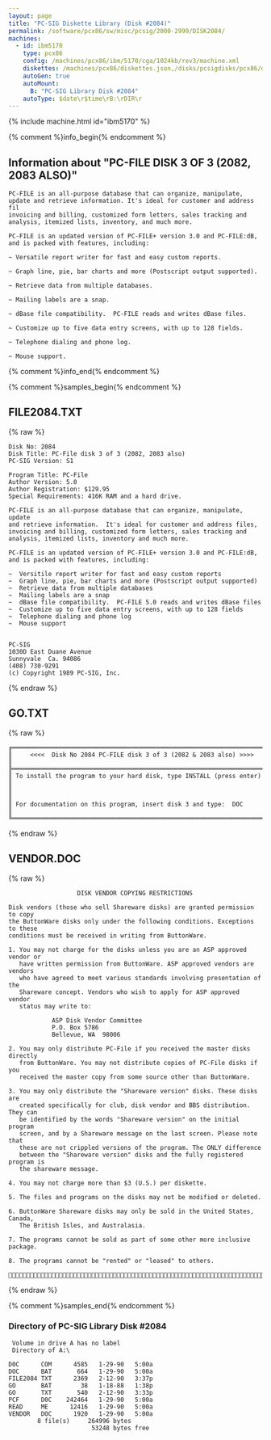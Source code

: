 ```yaml
---
layout: page
title: "PC-SIG Diskette Library (Disk #2084)"
permalink: /software/pcx86/sw/misc/pcsig/2000-2999/DISK2084/
machines:
  - id: ibm5170
    type: pcx86
    config: /machines/pcx86/ibm/5170/cga/1024kb/rev3/machine.xml
    diskettes: /machines/pcx86/diskettes.json,/disks/pcsigdisks/pcx86/diskettes.json
    autoGen: true
    autoMount:
      B: "PC-SIG Library Disk #2084"
    autoType: $date\r$time\rB:\rDIR\r
---
```


{% include machine.html id="ibm5170" %}

{% comment %}info_begin{% endcomment %}

## Information about "PC-FILE DISK 3 OF 3 (2082, 2083 ALSO)"

    PC-FILE is an all-purpose database that can organize, manipulate,
    update and retrieve information. It's ideal for customer and address fil
    invoicing and billing, customized form letters, sales tracking and
    analysis, itemized lists, inventory, and much more.
    
    PC-FILE is an updated version of PC-FILE+ version 3.0 and PC-FILE:dB,
    and is packed with features, including:
    
    ~ Versatile report writer for fast and easy custom reports.
    
    ~ Graph line, pie, bar charts and more (Postscript output supported).
    
    ~ Retrieve data from multiple databases.
    
    ~ Mailing labels are a snap.
    
    ~ dBase file compatibility.  PC-FILE reads and writes dBase files.
    
    ~ Customize up to five data entry screens, with up to 128 fields.
    
    ~ Telephone dialing and phone log.
    
    ~ Mouse support.
{% comment %}info_end{% endcomment %}

{% comment %}samples_begin{% endcomment %}

## FILE2084.TXT

{% raw %}
```
Disk No: 2084                                                           
Disk Title: PC-File disk 3 of 3 (2082, 2083 also)                       
PC-SIG Version: S1                                                      
                                                                        
Program Title: PC-File                                                  
Author Version: 5.0                                                     
Author Registration: $129.95                                            
Special Requirements: 416K RAM and a hard drive.                        
                                                                        
PC-FILE is an all-purpose database that can organize, manipulate, update
and retrieve information.  It's ideal for customer and address files,   
invoicing and billing, customized form letters, sales tracking and      
analysis, itemized lists, inventory and much more.                      
                                                                        
PC-FILE is an updated version of PC-FILE+ version 3.0 and PC-FILE:dB,   
and is packed with features, including:                                 
                                                                        
~  Versitile report writer for fast and easy custom reports             
~  Graph line, pie, bar charts and more (Postscript output supported)   
~  Retrieve data from multiple databases                                
~  Mailing labels are a snap                                            
~  dBase file compatibility.  PC-FILE 5.0 reads and writes dBase files  
~  Customize up to five data entry screens, with up to 128 fields       
~  Telephone dialing and phone log                                      
~  Mouse support                                                        
                                                                        
                                                                        
PC-SIG                                                                  
1030D East Duane Avenue                                                 
Sunnyvale  Ca. 94086                                                    
(408) 730-9291                                                          
(c) Copyright 1989 PC-SIG, Inc.                                         
```
{% endraw %}

## GO.TXT

{% raw %}
```
╔═════════════════════════════════════════════════════════════════════════╗
║     <<<<  Disk No 2084 PC-FILE disk 3 of 3 (2082 & 2083 also) >>>>      ║
╠═════════════════════════════════════════════════════════════════════════╣
║ To install the program to your hard disk, type INSTALL (press enter)    ║
║                                                                         ║
║ For documentation on this program, insert disk 3 and type:  DOC         ║
╚═════════════════════════════════════════════════════════════════════════╝
```
{% endraw %}

## VENDOR.DOC

{% raw %}
```
                   DISK VENDOR COPYING RESTRICTIONS

Disk vendors (those who sell Shareware disks) are granted permission to copy
the ButtonWare disks only under the following conditions. Exceptions to these
conditions must be received in writing from ButtonWare.

1. You may not charge for the disks unless you are an ASP approved vendor or
   have written permission from ButtonWare. ASP approved vendors are vendors
   who have agreed to meet various standards involving presentation of the
   Shareware concept. Vendors who wish to apply for ASP approved vendor
   status may write to:

            ASP Disk Vendor Committee
            P.O. Box 5786
            Bellevue, WA  98006

2. You may only distribute PC-File if you received the master disks directly
   from ButtonWare. You may not distribute copies of PC-File disks if you
   received the master copy from some source other than ButtonWare.

3. You may only distribute the "Shareware version" disks. These disks are
   created specifically for club, disk vendor and BBS distribution. They can
   be identified by the words "Shareware version" on the initial program
   screen, and by a Shareware message on the last screen. Please note that
   these are not crippled versions of the program. The ONLY difference
   between the "Shareware version" disks and the fully registered program is
   the shareware message.

4. You may not charge more than $3 (U.S.) per diskette.

5. The files and programs on the disks may not be modified or deleted.

6. ButtonWare Shareware disks may only be sold in the United States, Canada,
   The British Isles, and Australasia.

7. The programs cannot be sold as part of some other more inclusive package.

8. The programs cannot be "rented" or "leased" to others.


```
{% endraw %}

{% comment %}samples_end{% endcomment %}

### Directory of PC-SIG Library Disk #2084

     Volume in drive A has no label
     Directory of A:\

    D0C      COM      4585   1-29-90   5:00a
    DOC      BAT       664   1-29-90   5:00a
    FILE2084 TXT      2369   2-12-90   3:37p
    GO       BAT        38   1-18-88   1:38p
    GO       TXT       540   2-12-90   3:33p
    PCF      D0C    242464   1-29-90   5:00a
    READ     ME      12416   1-29-90   5:00a
    VENDOR   DOC      1920   1-29-90   5:00a
            8 file(s)     264996 bytes
                           53248 bytes free
